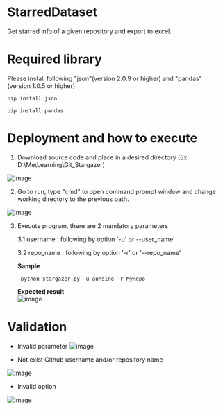 # StarredDataset
Get starred info of a given repository and export to excel.

# Required library
Please install following "json"(version 2.0.9 or higher) and "pandas" (version 1.0.5 or higher)

    pip install json

    pip install pandas

# Deployment and how to execute

1. Download source code and place in a desired directory (Ex. D:\Me\Learning\Git_Stargazer)

![image](https://user-images.githubusercontent.com/73420344/124177833-f8649880-dada-11eb-9513-0942f4e2ee96.png)



2. Go to run, type "cmd" to open command prompt window and change working directory to the previous path.

![image](https://user-images.githubusercontent.com/73420344/124178017-3792e980-dadb-11eb-81c0-bd1d9ef6759f.png)


3. Execute program, there are 2 mandatory parameters 

    3.1 username : following by option  '-u' or --user_name'
    
    3.2 repo_name : following by option '-r' or '--repo_name'

    **Sample** 
    
        python stargazer.py -u aunsine -r MyRepo
        
    **Expected result**        
![image](https://user-images.githubusercontent.com/73420344/124177604-a885d180-dada-11eb-9eb4-2a41b597a18c.png)



# Validation
 - Invalid parameter
 ![image](https://user-images.githubusercontent.com/73420344/124178270-935d7280-dadb-11eb-9da3-44c2f02dbeba.png)

 - Not exist Github username and/or repository name

![image](https://user-images.githubusercontent.com/73420344/124178306-9d7f7100-dadb-11eb-9280-50104991ee04.png)

 - Invalid option

![image](https://user-images.githubusercontent.com/73420344/124178332-a4a67f00-dadb-11eb-8641-e217a1cde354.png)
 
